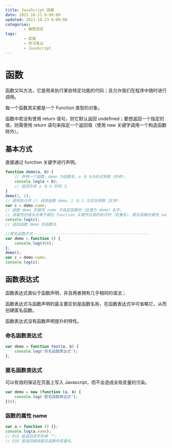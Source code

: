 ```yaml
---
title: JavaScript 函数
date: 2021-10-21 6:00:00
updated: 2021-10-23 6:00:00
categories:
        - 编程语言
tags:
        - 前端
        - 学习笔记
        - JavaScript
---
```


# 函数

函数又叫方法，它是用来执行某些特定功能的代码；且允许我们在程序中随时进行调用。

每一个函数其实都是一个 Function 类型的对象。

函数中若没有使用 return 语句，则它默认返回 undefined；要想返回一个指定的值，则需使用 return 语句来指定一个返回值（使用 new 关键字调用一个构造函数除外）。

## 基本方式

直接通过 function 关键字进行声明。

```JavaScript
function demo(a, b) {
	// 声明一个函数，demo 为函数名，a 与 b为形式参数（形参）。
	console.log(a + b);
	// 返回形参 a 与 b 的和 3。
}
demo(1, 2);
// 使用执行符 () 调用函数 demo，1 与 2 为实际参数（实参）
var c = demo.name;
// 函数 demo 的属性 name 为指定函数的（这里为 demo）名字，
// 该属性的值永远等于跟在 function 关键字后面的标识符（变量名），匿名函数的属性 name 为空。
console.log(c);
// 返回函数 demo 的函数名

//匿名函数方式--------------------------------------------------
var demo = function () {
	console.log(456);
};
demo();
var c = demo.name;
console.log(c);
```

## 函数表达式

函数表达式类似于函数声明，并且两者拥有几乎相同的语法；

函数表达式与函数声明的最主要区别是函数名称，在函数表达式中可省略它，从而创建匿名函数。

函数表达式没有函数声明提升的特性。

### 命名函数表达式

```JavaScript
var demo = function test(a, b) {
	console.log('命名函数表达式');
};
```

### 匿名函数表达式

可以有效的保证在页面上写入 Javascript，而不会造成全局变量的污染。

```JavaScript
var demo = new (function (a, b) {
	console.log('匿名函数表达式');
})();
```

### 函数的属性 name

```JavaScript
var a = function () {};
console.log(a.name);
// ES5 是返回空字符串 ""。
// ES6 是返回接收匿名函数的变量名。
```

